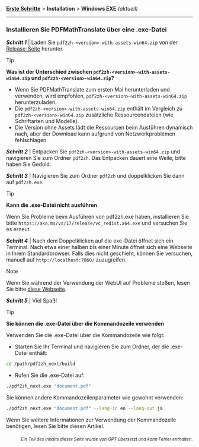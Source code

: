[**Erste Schritte**](./getting-started.md) > **Installation** > **Windows EXE** _(aktuell)_

---

### Installieren Sie PDFMathTranslate über eine .exe-Datei

***Schritt 1*** | Laden Sie `pdf2zh-<version>-with-assets-win64.zip` von der [Release-Seite](https://github.com/PDFMathTranslate/PDFMathTranslate-next/releases) herunter.

> [!TIP]
> **Was ist der Unterschied zwischen `pdf2zh-<version>-with-assets-win64.zip` und `pdf2zh-<version>-win64.zip`?**
>
> - Wenn Sie PDFMathTranslate zum ersten Mal herunterladen und verwenden, wird empfohlen, `pdf2zh-<version>-with-assets-win64.zip` herunterzuladen.
> - Die `pdf2zh-<version>-with-assets-win64.zip` enthält im Vergleich zu `pdf2zh-<version>-win64.zip` zusätzliche Ressourcendateien (wie Schriftarten und Modelle).
> - Die Version ohne Assets lädt die Ressourcen beim Ausführen dynamisch nach, aber der Download kann aufgrund von Netzwerkproblemen fehlschlagen.

***Schritt 2*** | Entpacken Sie `pdf2zh-<version>-with-assets-win64.zip` und navigieren Sie zum Ordner `pdf2zh`. Das Entpacken dauert eine Weile, bitte haben Sie Geduld.

***Schritt 3*** | Navigieren Sie zum Ordner `pdf2zh` und doppelklicken Sie dann auf `pdf2zh.exe`.

> [!TIP]
> **Kann die .exe-Datei nicht ausführen**
>
> Wenn Sie Probleme beim Ausführen von pdf2zh.exe haben, installieren Sie bitte `https://aka.ms/vs/17/release/vc_redist.x64.exe` und versuchen Sie es erneut.

***Schritt 4*** | Nach dem Doppelklicken auf die exe-Datei öffnet sich ein Terminal. Nach etwa einer halben bis einer Minute öffnet sich eine Webseite in Ihrem Standardbrowser. Falls dies nicht geschieht, können Sie versuchen, manuell auf `http://localhost:7860/` zuzugreifen.

> [!NOTE]
>
> Wenn Sie während der Verwendung der WebUI auf Probleme stoßen, lesen Sie bitte [diese Webseite](./USAGE_webui.md).

***Schritt 5*** | Viel Spaß!

> [!TIP]
> **Sie können die .exe-Datei über die Kommandozeile verwenden**
>
> Verwenden Sie die .exe-Datei über die Kommandozeile wie folgt:
>
> - Starten Sie Ihr Terminal und navigieren Sie zum Ordner, der die .exe-Datei enthält:
>
> ```bash
> cd /path/pdf2zh_next/build
> ```
>
> - Rufen Sie die .exe-Datei auf:
>
> ```bash
> ./pdf2zh_next.exe "document.pdf"
> ```
>
> Sie können andere Kommandozeilenparameter wie gewohnt verwenden:
>
> ```bash
> ./pdf2zh_next.exe "document.pdf" --lang-in en --lang-out ja
> ```
>
> Wenn Sie weitere Informationen zur Verwendung der Kommandozeile benötigen, lesen Sie bitte diesen Artikel.

<div align="right"> 
<h6><small>Ein Teil des Inhalts dieser Seite wurde von GPT übersetzt und kann Fehler enthalten.</small></h6>